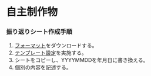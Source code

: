 # 自主制作物
### 振り返りシート作成手順
1. [フォーマット](https://github.com/Satoru-Shibata-JPN/Reflections/raw/main/%E6%8C%AF%E3%82%8A%E8%BF%94%E3%82%8A%E3%82%B7%E3%83%BC%E3%83%88.xltx)をダウンロードする。
2. [テンプレート設定](https://support.microsoft.com/ja-jp/office/%E3%83%96%E3%83%83%E3%82%AF%E3%82%92%E3%83%86%E3%83%B3%E3%83%97%E3%83%AC%E3%83%BC%E3%83%88%E3%81%A8%E3%81%97%E3%81%A6%E4%BF%9D%E5%AD%98%E3%81%99%E3%82%8B-58c6625a-2c0b-4446-9689-ad8baec39e1e)を実施する。
3. シートをコピーし、YYYYMMDDを年月日に書き換える。
4. 個別の内容を記述する。
